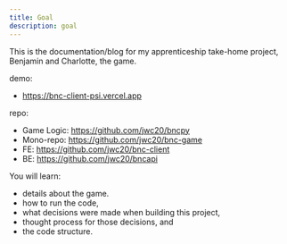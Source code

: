 ```yaml
---
title: Goal
description: goal
---
```


This is the documentation/blog for my apprenticeship take-home project, Benjamin and Charlotte, the game.

demo:

- https://bnc-client-psi.vercel.app

repo:

- Game Logic: https://github.com/jwc20/bncpy
- Mono-repo: https://github.com/jwc20/bnc-game
- FE: https://github.com/jwc20/bnc-client
- BE: https://github.com/jwc20/bncapi


You will learn:

- details about the game.
- how to run the code,
- what decisions were made when building this project,
- thought process for those decisions, and
- the code structure.
